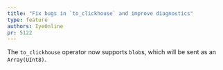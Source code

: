 ```yaml
---
title: "Fix bugs in `to_clickhouse` and improve diagnostics"
type: feature
authors: IyeOnline
pr: 5122
---
```


The `to_clickhouse` operator now supports `blob`s, which will be sent as an
`Array(UInt8)`.

